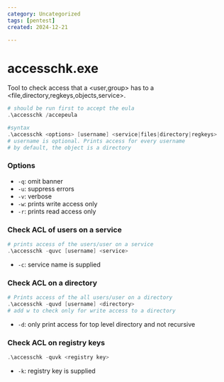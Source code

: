 ```yaml
---
category: Uncategorized
tags: [pentest]
created: 2024-12-21

---
```

# accesschk.exe
Tool to check access that a <user,group> has to a <file,directory,regkeys,objects,service>.
```powershell
# should be run first to accept the eula
.\accesschk /accepeula 

#syntax
.\accesschk <options> [username] <service|files|directory|regkeys>
# username is optional. Prints access for every username 
# by default, the object is a directory
```
### Options
- `-q`: omit banner
- `-u`: suppress errors
- `-v`: verbose
- `-w`: prints write access only
- `-r`: prints read access only

### Check ACL of users on a service
```powershell
# prints access of the users/user on a service
.\accesschk -quvc [username] <service>
```
- `-c`: service name is supplied

### Check ACL on a directory
```powershell
# Prints access of the all users/user on a directory
.\accesschk -quvd [username] <directory>
# add w to check only for write access to a directory
```
- `-d`: only print access for top level directory and not recursive

### Check ACL on registry keys
```powershell
.\accesschk -quvk <registry key>
```
- `-k`: registry key is supplied

